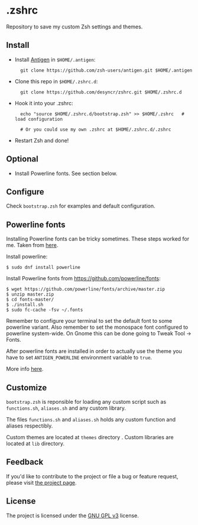 .zshrc
==========

Repository to save my custom Zsh settings and themes.

Install
-------
* Install [Antigen](https://github.com/zsh-users/antigen) in `$HOME/.antigen`:

        git clone https://github.com/zsh-users/antigen.git $HOME/.antigen

* Clone this repo in `$HOME/.zshrc.d`:

        git clone https://github.com/desyncr/zshrc.git $HOME/.zshrc.d

* Hook it into your .zshrc:

        echo "source $HOME/.zshrc.d/bootstrap.zsh" >> $HOME/.zshrc   # load configuration

        # Or you could use my own .zshrc at $HOME/.zshrc.d/.zshrc

* Restart Zsh and done!


Optional
--------

* Install Powerline fonts. See section below.

Configure
---------

Check ``bootstrap.zsh`` for examples and default configuration.

Powerline fonts
-----------

Installing Powerline fonts can be tricky sometimes. These steps worked for me. Taken from [here](https://github.com/cereda/f21-setup).

Install powerline:

    $ sudo dnf install powerline

Install Powerline fonts from https://github.com/powerline/fonts:

    $ wget https://github.com/powerline/fonts/archive/master.zip
    $ unzip master.zip
    $ cd fonts-master/
    $ ./install.sh
    $ sudo fc-cache -fsv ~/.fonts

Remember to configure your terminal to set the default font to some powerline variant. Also remember to set the monospace font configured to powerline system-wide. On Gnome this can be done going to Tweak Tool -> Fonts.

After powerline fonts are installed in order to actually use the theme you have to set ``ANTIGEN_POWERLINE`` environment variable to ``true``.

More info [here](https://powerline.readthedocs.org/en/latest/installation/linux.html#fonts-installation).

Customize
-------
``bootstrap.zsh`` is reponsible for loading any custom script such as ``functions.sh``, ``aliases.sh`` and any custom library.

The files ``functions.sh`` and ``aliases.sh`` holds any custom function and aliases respectibly.

Custom themes are located at ``themes`` directory . Custom libraries are located at ``lib`` directory.


## Feedback

If you'd like to contribute to the project or file a bug or feature request, please visit [the project page][1].

## License

The project is licensed under the [GNU GPL v3][2] license.

  [1]: https://github.com/desyncr/zshrc/
  [2]: http://www.gnu.org/licenses/gpl.html
